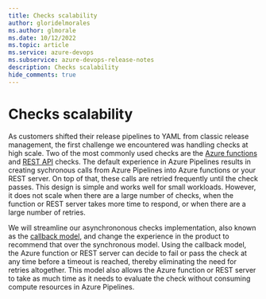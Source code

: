 ```yaml
---
title: Checks scalability
author: gloridelmorales
ms.author: glmorale
ms.date: 10/12/2022
ms.topic: article
ms.service: azure-devops
ms.subservice: azure-devops-release-notes
description: Checks scalability
hide_comments: true
---
```


# Checks scalability

As customers shifted their release pipelines to YAML from classic release management, the first challenge we encountered was handling checks at high scale. Two of the most commonly used checks are the [Azure functions](https://learn.microsoft.com/azure/devops/pipelines/process/approvals?view=azure-devops&tabs=check-pass#invoke-azure-function) and [REST API](https://learn.microsoft.com/azure/devops/pipelines/process/approvals?view=azure-devops&tabs=check-pass#invoke-rest-api) checks. The default experience in Azure Pipelines results in creating sychronous calls from Azure Pipelines into Azure functions or your REST server. On top of that, these calls are retried frequently until the check passes. This design is simple and works well for small workloads. However, it does not scale when there are a large number of checks, when the function or REST server takes more time to respond, or when there are a large number of retries.

We will streamline our asynchrononous checks implementation, also known as the [callback model](https://learn.microsoft.com/azure/devops/pipelines/tasks/utility/azure-function?view=azure-devops#is-there-an-example-of-an-azure-function-that-uses-the-callback-completion-mode), and change the experience in the product to recommend that over the synchronous model. Using the callback model, the Azure function or REST server can decide to fail or pass the check at any time before a timeout is reached, thereby eliminating the need for retries altogether. This model also allows the Azure function or REST server to take as much time as it needs to evaluate the check without consuming compute resources in Azure Pipelines.



